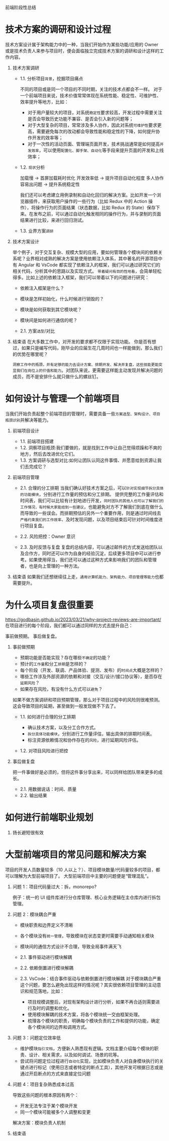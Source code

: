 前端阶段性总结

# 技术方案的调研和设计过程

技术方案设计属于架构能力中的一种，当我们开始作为某些功能/应用的 Owner 或是技术负责人来参与项目时，便会面临独立完成技术方案的调研和设计这样的工作内容。

1. 技术方案调研

   - 1.1. 分析项目`背景`，挖掘项目痛点

     不同的项目或是同一个项目的不同时期，关注的技术点都会不一样。
     对于一个前端项目来说，技术价值常常体现在系统性能、稳定性、可维护性、效率提升等地方，比如：

     - 对于用户量较大的项目，对系统`稳定性`要求较高，开发过程中需要关注是否会导致历史功能不兼容、是否会引入新的问题等；
     - 对于大型复杂的项目，常常涉及多人协作，因此对系统`可维护性`要求更高，需要避免每次的改动都会导致性能和稳定性的下降，如何提升协作开发的效率等；
     - 对于一次性的活动页面、管理端页面开发，技术挑战通常是如何提高`开发效率`，可以使用`配置化、脚手架、自动化`等手段来提升页面的开发和上线效率；

   - 1.2. `现状`分析

     加载慢 -> 首屏加载耗时优化
     开发效率低 -> 提升项目自动化程度
     多人协作容易出问题 -> 提升系统稳定性

     我们还可以考虑建立用例录制和自动化回归的解决方案。比如开发一个浏览器插件，来获取用户操作的一些行为（比如 Redux 中的 Action 操作），将操作行为的页面结果（状态数据，比如 Redux 的 State）保存下来。在发布之前，可以通过自动化触发相同的操作行为，并与录制的页面结果进行比较，来进行回归测试。

   - 1.3. 业界方案`调研`

2. 技术方案设计

   举个例子，对于交互复杂、规模大型的应用，要如何管理各个模块间的依赖关系呢？业界相对成熟的解决方案是使用依赖注入体系，其中著名的开源项目中有 Angular 和 VsCode 都实现了依赖注入的框架，我们可以通过研究它们的相关代码，分析其中的思路以及实现方式。
   `带着疑问有目的性地看`，会简单轻松得多。比如上述的依赖注入框架，我们可以带着以下的问题进行研究：

   - 依赖注入框架是什么？
   - 模块是怎样初始化，什么时候进行销毁的？
   - 模块是如何获取到其它模块呢？
   - 模块间是如何进行通信的呢？

   - 2.1. 方案`选型`/对比

3. 结束语
   在大多数工作中，对开发的要求都不仅限于实现功能。
   你是否有想过，如果只是编写代码，刚毕业的应届生花几周时间也一样能做到，那么我们的优势在哪里呢？

   `洞察工作中的瓶颈，并有足够的能力去设计方案、排期开发、解决并复盘，这些技能更能突显我们在岗位上的价值和能力`。对团队来说，更需要这样能主动发现并解决问题的成员，而不是安排什么就只做什么的螺丝钉。

# 如何设计与管理一个前端项目

当我们开始负责起整个前端项目的管理时，需要具备一些`方案选型、架构设计、项目瓶颈识别`并解决等能力。

1. 前端项目设计
   - 1.1. 前端项目搭建
   - 1.2. 洞察项目瓶颈:我们要做的，就是找到工作中让自己觉得烦躁和不爽的地方，然后去改进优化它们。
   - 1.3. 方案调研与选型对比:如何让团队认同这件事情、并愿意给到资源让我们去完成它？
2. 前端项目管理

   - 2.1. 合理的分工排期
     当我们确认好技术方案之后，可以`针对实现细节拆分具体的功能模块`，分别进行工作量的预估和分工排期。
     提供完整的工作量评估和时间表，我们可以比较有计划地进行开发，`同时团队的其他人也可以了解我们的工作情况，有时候大家能给到一些建议`，也能避免对方不了解我们到底在做什么而导致的一些误会。而排期预估的另外一个重要作用，则是通过时间线去`严格约束我们的工作效率`、及时发现问题，以及项目结束后可针对时间维度进行项目复盘。

   - 2.2. 风险把控：Owner 意识
   - 2.3. 及时反馈与复盘
     复盘的总结内容，可以通过邮件的方式发送给团队以及合作方，同时还可以作为自身的经验沉淀，后续更多项目中可以进行参考。如果使用得当，我们还可以通过这种方式来影响我们的团队和管理者，也是向上管理的一种方法。

3. 结束语
   如果我们还想继续往上走，`通用计算机能力、架构能力、项目管理等能力`也都需要提升。

# 为什么项目复盘很重要

https://godbasin.github.io/2023/03/21/why-project-reviews-are-important/
在项目进行的每个阶段，我们都可以通过同样的方式去提升自己：

事前做预期。
事后做复盘。

1. 事前做预期

   - 预期功能是否能实现？存在哪些`不确定`的功能？
   - 预计的`工作量`和分工`排期`是怎样的？
   - 每个阶段（开发、联调、产品体验、提测、发布）的`时间点`大概是怎样的？
   - 哪些工作涉及外部资源的依赖和对接（交互/设计/接口协议等），是否存在`延期风险`？
   - 如果存在风险，有没有什么方式可以`避免`？

   如果不做方案调研和项目预期管理，那么对于项目过程中的风险则很难预测。这会导致项目的延期，甚至做到一般发现做不下去了。

   - 1.1. 如何进行合理的分工排期

     - 确认技术方案，以及分工合作方式。
     - `拆分具体功能模块`，分别进行工作量评估，输出具体的排期时间表。
     - 标注资源依赖情况和协作存在的`风险`，进行延期风险评估。

   - 1.2. 对项目风险进行把控

2. 事后做复盘

   把一件事做好是必须的，但将这件事分享出来，可以同样给团队带来更多的成长。

   - 2.1. 用数据说话：时间、质量
   - 2.2. 输出结果

# 如何进行前端职业规划

1. 扬长避短很有效

# 大型前端项目的常见问题和解决方案

项目的开发人员数量较多（10 人以上？）、项目模块数量/代码量较多的项目，都可以理解为大型前端项目了。
大型前端项目中主要的问题便是“管理混乱”。

1. 问题 1：项目代码量过大：拆，monorepo?

   例子：统一的 UI 组件库进行分仓库管理、核心业务逻辑在主仓库内进行拆包管理。

2. 问题 2：模块耦合严重

   - 模块职责和边界定义不清晰
   - 各个模块没有`统一管理`，导致模块在状态变更时需要手动通知相关模块
   - 模块间的通信方式设计不合理，导致全局事件满天飞

   - 2.1. 事件驱动进行模块解耦
   - 2.2. 依赖倒置进行模块解耦
   - 2.3. VsCode：结合事件驱动与依赖倒置进行模块解耦
     对于模块耦合严重这个问题，要怎么避免出现这样的情况呢？其实很依赖项目管理的主动意识和规范落地，比如：

     - 项目规模调整后，对现有架构设计进行分析，如果不再合适则需要进行及时的调整和优化。
     - 使用模块解耦的技术方案，将各个模块统一交由框架处理。
     - 梳理各个模块的职责，明确每个模块负责的工作和提供的功能，确定各个模块间的边界和调用方式。

3. 问题 3：问题定位效率低
   - 维护模块`指引文档`，方便新人熟悉现有逻辑。文档主要介绍每个模块的职责、设计、相关需求，以及如何调试、场景的坑等。
   - 尝试将问题定位过程进行`自动化`实现，比如模块负责人对自身模块执行的关键点进行标记（使用日志或者特定的断点工具），其他开发可根据日志或是通过开启断点的方式来直接定位问题
4. 问题 4：项目复杂熟悉成本过高

   导致这些问题的根本原因有两个：

   - 开发无法专注于某个模块开发
   - 同一个模块可能被多个人调整和变更

   解决方案：模块负责人机制

5. 结束语
